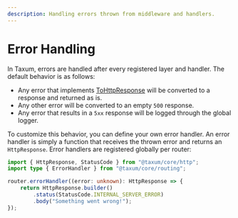 ```yaml
---
description: Handling errors thrown from middleware and handlers.
---
```


# Error Handling

In Taxum, errors are handled after every registered layer and handler. The default behavior is as follows:

- Any error that implements [ToHttpResponse](/api/@taxum/core/http/type-aliases/ToHttpResponse.html) will be converted
  to a response and returned as is.
- Any other error will be converted to an empty `500` response.
- Any error that results in a `5xx` response will be logged through the global logger.

To customize this behavior, you can define your own error handler. An error handler is simply a function that receives
the thrown error and returns an `HttpResponse`. Error handlers are registered globally per router:

```ts
import { HttpResponse, StatusCode } from "@taxum/core/http";
import type { ErrorHandler } from "@taxum/core/routing";

router.errorHandler((error: unknown): HttpResponse => {
    return HttpResponse.builder()
        .status(StatusCode.INTERNAL_SERVER_ERROR)
        .body("Something went wrong!");
});
```
